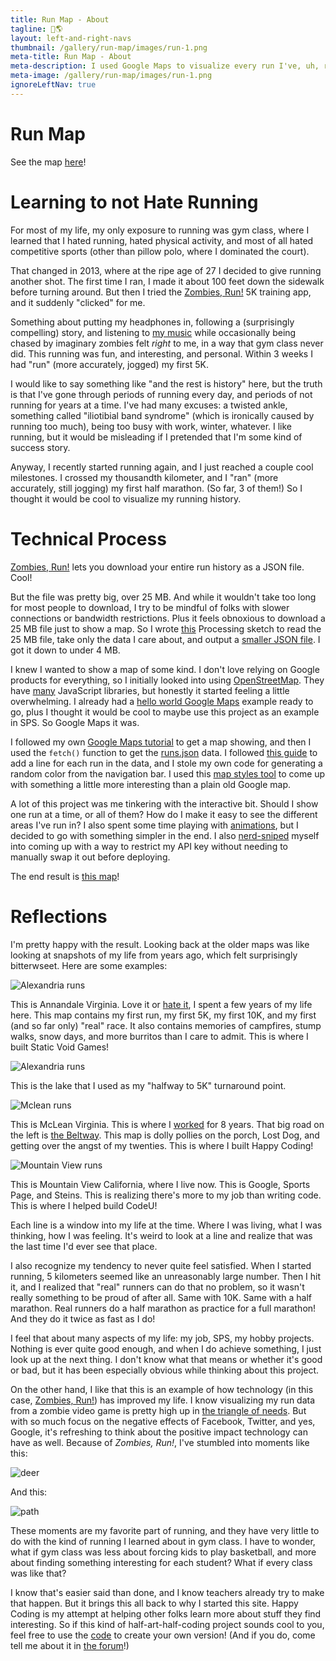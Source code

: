 ```yaml
---
title: Run Map - About
tagline: 🏃🌎
layout: left-and-right-navs
thumbnail: /gallery/run-map/images/run-1.png
meta-title: Run Map - About
meta-description: I used Google Maps to visualize every run I've, uh, run.
meta-image: /gallery/run-map/images/run-1.png
ignoreLeftNav: true
---
```


# Run Map

See the map [here](/gallery/run-map/index)!

# Learning to not Hate Running

For most of my life, my only exposure to running was gym class, where I learned that I hated running, hated physical activity, and most of all hated competitive sports (other than pillow polo, where I dominated the court).

That changed in 2013, where at the ripe age of 27 I decided to give running another shot. The first time I ran, I made it about 100 feet down the sidewalk before turning around. But then I tried the [Zombies, Run!](https://zombiesrungame.com/) 5K training app, and it suddenly "clicked" for me.

Something about putting my headphones in, following a (surprisingly compelling) story, and listening to [my music](https://www.youtube.com/watch?v=Xjdkc14-zwQ) while occasionally being chased by imaginary zombies felt *right* to me, in a way that gym class never did. This running was fun, and interesting, and personal. Within 3 weeks I had "run" (more accurately, jogged) my first 5K.

I would like to say something like "and the rest is history" here, but the truth is that I've gone through periods of running every day, and periods of not running for years at a time. I've had many excuses: a twisted ankle, something called "iliotibial band syndrome" (which is ironically caused by running too much), being too busy with work, winter, whatever. I like running, but it would be misleading if I pretended that I'm some kind of success story.

Anyway, I recently started running again, and I just reached a couple cool milestones. I crossed my thousandth kilometer, and I "ran" (more accurately, still jogging) my first half marathon. (So far, 3 of them!) So I thought it would be cool to visualize my running history.

# Technical Process

[Zombies, Run!](https://zombiesrungame.com/) lets you download your entire run history as a JSON file. Cool!

But the file was pretty big, over 25 MB. And while it wouldn't take too long for most people to download, I try to be mindful of folks with slower connections or bandwidth restrictions. Plus it feels obnoxious to download a 25 MB file just to show a map. So I wrote [this](/gallery/run-map/RunsJsonMaker/RunsJsonMaker.pde) Processing sketch to read the 25 MB file, take only the data I care about, and output a [smaller JSON file](/gallery/run-map/runs.json). I got it down to under 4 MB.

I knew I wanted to show a map of some kind. I don't love relying on Google products for everything, so I initially looked into using [OpenStreetMap](https://www.openstreetmap.org/). They have [many](https://wiki.openstreetmap.org/wiki/Frameworks#Webmaps) JavaScript libraries, but honestly it started feeling a little overwhelming. I already had a [hello world Google Maps](/tutorials/google-cloud/maps) example ready to go, plus I thought it would be cool to maybe use this project as an example in SPS. So Google Maps it was.

I followed my own [Google Maps tutorial](/tutorials/google-cloud/maps) to get a map showing, and then I used the `fetch()` function to get the [runs.json](/gallery/run-map/runs.json) data. I followed [this guide](https://developers.google.com/maps/documentation/javascript/shapes) to add a line for each run in the data, and I stole my own code for generating a random color from the navigation bar. I used this [map styles tool](https://mapstyle.withgoogle.com/) to come up with something a little more interesting than a plain old Google map.

A lot of this project was me tinkering with the interactive bit. Should I show one run at a time, or all of them? How do I make it easy to see the different areas I've run in? I also spent some time playing with [animations](https://developers.google.com/maps/documentation/javascript/symbols#animate), but I decided to go with something simpler in the end. I also [nerd-sniped](https://xkcd.com/356/) myself into coming up with a way to restrict my API key without needing to manually swap it out before deploying.

The end result is [this map](/gallery/run-map/index)!

# Reflections

I'm pretty happy with the result. Looking back at the older maps was like looking at snapshots of my life from years ago, which felt surprisingly bitterwseet. Here are some examples:

![Alexandria runs](/gallery/run-map/images/map-1.png)

This is Annandale Virginia. Love it or [hate it](https://www.youtube.com/watch?v=l-GrF87b82Q), I spent a few years of my life here. This map contains my first run, my first 5K, my first 10K, and my first (and so far only) "real" race. It also contains memories of campfires, stump walks, snow days, and more burritos than I care to admit. This is where I built Static Void Games!

![Alexandria runs](/gallery/run-map/images/map-2.png)

This is the lake that I used as my "halfway to 5K" turnaround point.

![Mclean runs](/gallery/run-map/images/map-3.png)

This is McLean Virginia. This is where I [worked](https://www.mitre.org/) for 8 years. That big road on the left is [the Beltway](https://en.wikipedia.org/wiki/Interstate_495_(Capital_Beltway)). This map is dolly pollies on the porch, Lost Dog, and getting over the angst of my twenties. This is where I built Happy Coding!

![Mountain View runs](/gallery/run-map/images/map-4.png)

This is Mountain View California, where I live now. This is Google, Sports Page, and Steins. This is realizing there's more to my job than writing code. This is where I helped build CodeU!

Each line is a window into my life at the time. Where I was living, what I was thinking, how I was feeling. It's weird to look at a line and realize that was the last time I'd ever see that place.

I also recognize my tendency to never quite feel satisfied. When I started running, 5 kilometers seemed like an unreasonably large number. Then I hit it, and I realized that "real" runners can do that no problem, so it wasn't really something to be proud of after all. Same with 10K. Same with a half marathon. Real runners do a half marathon as practice for a full marathon! And they do it twice as fast as I do!

I feel that about many aspects of my life: my job, SPS, my hobby projects. Nothing is ever quite good enough, and when I do achieve something, I just look up at the next thing. I don't know what that means or whether it's good or bad, but it has been especially obvious while thinking about this project.

On the other hand, I like that this is an example of how technology (in this case, [Zombies, Run!](https://zombiesrungame.com/)) has improved my life. I know visualizing my run data from a zombie video game is pretty high up in [the triangle of needs](https://en.wikipedia.org/wiki/Maslow%27s_hierarchy_of_needs). But with so much focus on the negative effects of Facebook, Twitter, and yes, Google, it's refreshing to think about the positive impact technology can have as well. Because of *Zombies, Run!*, I've stumbled into moments like this:

![deer](/gallery/run-map/images/deer-1.jpg)

And this:

![path](/gallery/run-map/images/path-1.jpg)

These moments are my favorite part of running, and they have very little to do with the kind of running I learned about in gym class. I have to wonder, what if gym class was less about forcing kids to play basketball, and more about finding something interesting for each student? What if every class was like that?

I know that's easier said than done, and I know teachers already try to make that happen. But it brings this all back to why I started this site. Happy Coding is my attempt at helping other folks learn more about stuff they find interesting. So if this kind of half-art-half-coding project sounds cool to you, feel free to use the [code](https://github.com/KevinWorkman/HappyCoding/blob/gh-pages/gallery/run-map/_posts/2020-02-27-map.html) to create your own version! (And if you do, come tell me about it in [the forum](https://forum.happycoding.io)!)